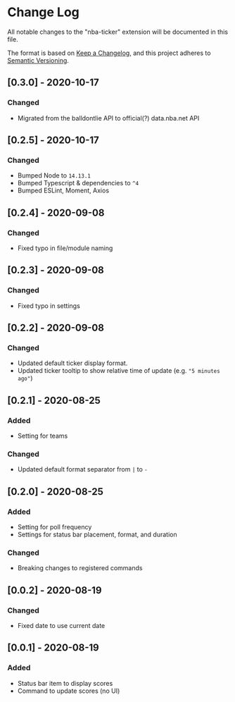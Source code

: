 # Change Log

All notable changes to the "nba-ticker" extension will be documented in this file.

The format is based on [Keep a Changelog](https://keepachangelog.com/en/1.0.0/),
and this project adheres to [Semantic Versioning](https://semver.org/spec/v2.0.0.html).

## [0.3.0] - 2020-10-17
### Changed
- Migrated from the balldontlie API to official(?) data.nba.net API

## [0.2.5] - 2020-10-17
### Changed
- Bumped Node to `14.13.1`
- Bumped Typescript & dependencies to `^4`
- Bumped ESLint, Moment, Axios

## [0.2.4] - 2020-09-08
### Changed
- Fixed typo in file/module naming

## [0.2.3] - 2020-09-08
### Changed
- Fixed typo in settings

## [0.2.2] - 2020-09-08
### Changed
- Updated default ticker display format.
- Updated ticker tooltip to show relative time of update (e.g. `"5 minutes ago"`)

## [0.2.1] - 2020-08-25
### Added
- Setting for teams
### Changed
- Updated default format separator from `|` to `-`

## [0.2.0] - 2020-08-25
### Added
- Setting for poll frequency
- Settings for status bar placement, format, and duration
### Changed
- Breaking changes to registered commands

## [0.0.2] - 2020-08-19
### Changed
- Fixed date to use current date

## [0.0.1] - 2020-08-19
### Added
- Status bar item to display scores
- Command to update scores (no UI)
